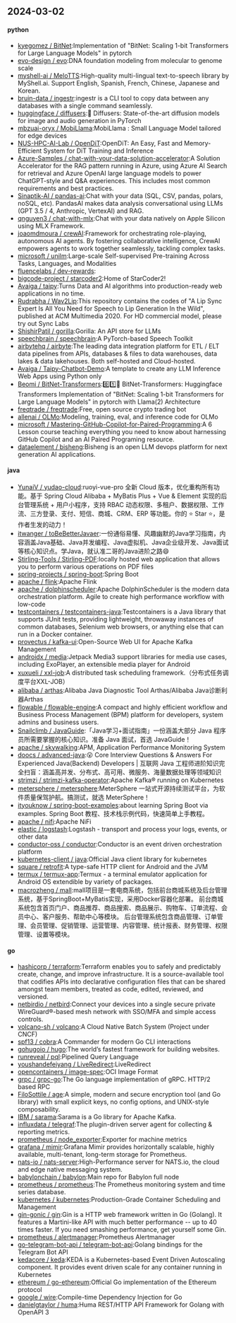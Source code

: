 ## 2024-03-02

#### python
* [kyegomez / BitNet](https://github.com/kyegomez/BitNet):Implementation of "BitNet: Scaling 1-bit Transformers for Large Language Models" in pytorch
* [evo-design / evo](https://github.com/evo-design/evo):DNA foundation modeling from molecular to genome scale
* [myshell-ai / MeloTTS](https://github.com/myshell-ai/MeloTTS):High-quality multi-lingual text-to-speech library by MyShell.ai. Support English, Spanish, French, Chinese, Japanese and Korean.
* [bruin-data / ingestr](https://github.com/bruin-data/ingestr):ingestr is a CLI tool to copy data between any databases with a single command seamlessly.
* [huggingface / diffusers](https://github.com/huggingface/diffusers):🤗 Diffusers: State-of-the-art diffusion models for image and audio generation in PyTorch
* [mbzuai-oryx / MobiLlama](https://github.com/mbzuai-oryx/MobiLlama):MobiLlama : Small Language Model tailored for edge devices
* [NUS-HPC-AI-Lab / OpenDiT](https://github.com/NUS-HPC-AI-Lab/OpenDiT):OpenDiT: An Easy, Fast and Memory-Efficient System for DiT Training and Inference
* [Azure-Samples / chat-with-your-data-solution-accelerator](https://github.com/Azure-Samples/chat-with-your-data-solution-accelerator):A Solution Accelerator for the RAG pattern running in Azure, using Azure AI Search for retrieval and Azure OpenAI large language models to power ChatGPT-style and Q&A experiences. This includes most common requirements and best practices.
* [Sinaptik-AI / pandas-ai](https://github.com/Sinaptik-AI/pandas-ai):Chat with your data (SQL, CSV, pandas, polars, noSQL, etc). PandasAI makes data analysis conversational using LLMs (GPT 3.5 / 4, Anthropic, VertexAI) and RAG.
* [qnguyen3 / chat-with-mlx](https://github.com/qnguyen3/chat-with-mlx):Chat with your data natively on Apple Silicon using MLX Framework.
* [joaomdmoura / crewAI](https://github.com/joaomdmoura/crewAI):Framework for orchestrating role-playing, autonomous AI agents. By fostering collaborative intelligence, CrewAI empowers agents to work together seamlessly, tackling complex tasks.
* [microsoft / unilm](https://github.com/microsoft/unilm):Large-scale Self-supervised Pre-training Across Tasks, Languages, and Modalities
* [fluencelabs / dev-rewards](https://github.com/fluencelabs/dev-rewards):
* [bigcode-project / starcoder2](https://github.com/bigcode-project/starcoder2):Home of StarCoder2!
* [Avaiga / taipy](https://github.com/Avaiga/taipy):Turns Data and AI algorithms into production-ready web applications in no time.
* [Rudrabha / Wav2Lip](https://github.com/Rudrabha/Wav2Lip):This repository contains the codes of "A Lip Sync Expert Is All You Need for Speech to Lip Generation In the Wild", published at ACM Multimedia 2020. For HD commercial model, please try out Sync Labs
* [ShishirPatil / gorilla](https://github.com/ShishirPatil/gorilla):Gorilla: An API store for LLMs
* [speechbrain / speechbrain](https://github.com/speechbrain/speechbrain):A PyTorch-based Speech Toolkit
* [airbytehq / airbyte](https://github.com/airbytehq/airbyte):The leading data integration platform for ETL / ELT data pipelines from APIs, databases & files to data warehouses, data lakes & data lakehouses. Both self-hosted and Cloud-hosted.
* [Avaiga / Taipy-Chatbot-Demo](https://github.com/Avaiga/Taipy-Chatbot-Demo):A template to create any LLM Inference Web Apps using Python only
* [Beomi / BitNet-Transformers](https://github.com/Beomi/BitNet-Transformers):0️⃣1️⃣🤗 BitNet-Transformers: Huggingface Transformers Implementation of "BitNet: Scaling 1-bit Transformers for Large Language Models" in pytorch with Llama(2) Architecture
* [freqtrade / freqtrade](https://github.com/freqtrade/freqtrade):Free, open source crypto trading bot
* [allenai / OLMo](https://github.com/allenai/OLMo):Modeling, training, eval, and inference code for OLMo
* [microsoft / Mastering-GitHub-Copilot-for-Paired-Programming](https://github.com/microsoft/Mastering-GitHub-Copilot-for-Paired-Programming):A 6 Lesson course teaching everything you need to know about harnessing GitHub Copilot and an AI Paired Programing resource.
* [dataelement / bisheng](https://github.com/dataelement/bisheng):Bisheng is an open LLM devops platform for next generation AI applications.

#### java
* [YunaiV / yudao-cloud](https://github.com/YunaiV/yudao-cloud):ruoyi-vue-pro 全新 Cloud 版本，优化重构所有功能。基于 Spring Cloud Alibaba + MyBatis Plus + Vue & Element 实现的后台管理系统 + 用户小程序，支持 RBAC 动态权限、多租户、数据权限、工作流、三方登录、支付、短信、商城、CRM、ERP 等功能。你的 ⭐️ Star ⭐️，是作者生发的动力！
* [itwanger / toBeBetterJavaer](https://github.com/itwanger/toBeBetterJavaer):一份通俗易懂、风趣幽默的Java学习指南，内容涵盖Java基础、Java并发编程、Java虚拟机、Java企业级开发、Java面试等核心知识点。学Java，就认准二哥的Java进阶之路😄
* [Stirling-Tools / Stirling-PDF](https://github.com/Stirling-Tools/Stirling-PDF):locally hosted web application that allows you to perform various operations on PDF files
* [spring-projects / spring-boot](https://github.com/spring-projects/spring-boot):Spring Boot
* [apache / flink](https://github.com/apache/flink):Apache Flink
* [apache / dolphinscheduler](https://github.com/apache/dolphinscheduler):Apache DolphinScheduler is the modern data orchestration platform. Agile to create high performance workflow with low-code
* [testcontainers / testcontainers-java](https://github.com/testcontainers/testcontainers-java):Testcontainers is a Java library that supports JUnit tests, providing lightweight, throwaway instances of common databases, Selenium web browsers, or anything else that can run in a Docker container.
* [provectus / kafka-ui](https://github.com/provectus/kafka-ui):Open-Source Web UI for Apache Kafka Management
* [androidx / media](https://github.com/androidx/media):Jetpack Media3 support libraries for media use cases, including ExoPlayer, an extensible media player for Android
* [xuxueli / xxl-job](https://github.com/xuxueli/xxl-job):A distributed task scheduling framework.（分布式任务调度平台XXL-JOB）
* [alibaba / arthas](https://github.com/alibaba/arthas):Alibaba Java Diagnostic Tool Arthas/Alibaba Java诊断利器Arthas
* [flowable / flowable-engine](https://github.com/flowable/flowable-engine):A compact and highly efficient workflow and Business Process Management (BPM) platform for developers, system admins and business users.
* [Snailclimb / JavaGuide](https://github.com/Snailclimb/JavaGuide):「Java学习+面试指南」一份涵盖大部分 Java 程序员所需要掌握的核心知识。准备 Java 面试，首选 JavaGuide！
* [apache / skywalking](https://github.com/apache/skywalking):APM, Application Performance Monitoring System
* [doocs / advanced-java](https://github.com/doocs/advanced-java):😮 Core Interview Questions & Answers For Experienced Java(Backend) Developers | 互联网 Java 工程师进阶知识完全扫盲：涵盖高并发、分布式、高可用、微服务、海量数据处理等领域知识
* [strimzi / strimzi-kafka-operator](https://github.com/strimzi/strimzi-kafka-operator):Apache Kafka® running on Kubernetes
* [metersphere / metersphere](https://github.com/metersphere/metersphere):MeterSphere 一站式开源持续测试平台，为软件质量保驾护航。搞测试，就选 MeterSphere！
* [ityouknow / spring-boot-examples](https://github.com/ityouknow/spring-boot-examples):about learning Spring Boot via examples. Spring Boot 教程、技术栈示例代码，快速简单上手教程。
* [apache / nifi](https://github.com/apache/nifi):Apache NiFi
* [elastic / logstash](https://github.com/elastic/logstash):Logstash - transport and process your logs, events, or other data
* [conductor-oss / conductor](https://github.com/conductor-oss/conductor):Conductor is an event driven orchestration platform
* [kubernetes-client / java](https://github.com/kubernetes-client/java):Official Java client library for kubernetes
* [square / retrofit](https://github.com/square/retrofit):A type-safe HTTP client for Android and the JVM
* [termux / termux-app](https://github.com/termux/termux-app):Termux - a terminal emulator application for Android OS extendible by variety of packages.
* [macrozheng / mall](https://github.com/macrozheng/mall):mall项目是一套电商系统，包括前台商城系统及后台管理系统，基于SpringBoot+MyBatis实现，采用Docker容器化部署。 前台商城系统包含首页门户、商品推荐、商品搜索、商品展示、购物车、订单流程、会员中心、客户服务、帮助中心等模块。 后台管理系统包含商品管理、订单管理、会员管理、促销管理、运营管理、内容管理、统计报表、财务管理、权限管理、设置等模块。

#### go
* [hashicorp / terraform](https://github.com/hashicorp/terraform):Terraform enables you to safely and predictably create, change, and improve infrastructure. It is a source-available tool that codifies APIs into declarative configuration files that can be shared amongst team members, treated as code, edited, reviewed, and versioned.
* [netbirdio / netbird](https://github.com/netbirdio/netbird):Connect your devices into a single secure private WireGuard®-based mesh network with SSO/MFA and simple access controls.
* [volcano-sh / volcano](https://github.com/volcano-sh/volcano):A Cloud Native Batch System (Project under CNCF)
* [spf13 / cobra](https://github.com/spf13/cobra):A Commander for modern Go CLI interactions
* [gohugoio / hugo](https://github.com/gohugoio/hugo):The world’s fastest framework for building websites.
* [runreveal / pql](https://github.com/runreveal/pql):Pipelined Query Language
* [youshandefeiyang / LiveRedirect](https://github.com/youshandefeiyang/LiveRedirect):LiveRedirect
* [opencontainers / image-spec](https://github.com/opencontainers/image-spec):OCI Image Format
* [grpc / grpc-go](https://github.com/grpc/grpc-go):The Go language implementation of gRPC. HTTP/2 based RPC
* [FiloSottile / age](https://github.com/FiloSottile/age):A simple, modern and secure encryption tool (and Go library) with small explicit keys, no config options, and UNIX-style composability.
* [IBM / sarama](https://github.com/IBM/sarama):Sarama is a Go library for Apache Kafka.
* [influxdata / telegraf](https://github.com/influxdata/telegraf):The plugin-driven server agent for collecting & reporting metrics.
* [prometheus / node_exporter](https://github.com/prometheus/node_exporter):Exporter for machine metrics
* [grafana / mimir](https://github.com/grafana/mimir):Grafana Mimir provides horizontally scalable, highly available, multi-tenant, long-term storage for Prometheus.
* [nats-io / nats-server](https://github.com/nats-io/nats-server):High-Performance server for NATS.io, the cloud and edge native messaging system.
* [babylonchain / babylon](https://github.com/babylonchain/babylon):Main repo for Babylon full node
* [prometheus / prometheus](https://github.com/prometheus/prometheus):The Prometheus monitoring system and time series database.
* [kubernetes / kubernetes](https://github.com/kubernetes/kubernetes):Production-Grade Container Scheduling and Management
* [gin-gonic / gin](https://github.com/gin-gonic/gin):Gin is a HTTP web framework written in Go (Golang). It features a Martini-like API with much better performance -- up to 40 times faster. If you need smashing performance, get yourself some Gin.
* [prometheus / alertmanager](https://github.com/prometheus/alertmanager):Prometheus Alertmanager
* [go-telegram-bot-api / telegram-bot-api](https://github.com/go-telegram-bot-api/telegram-bot-api):Golang bindings for the Telegram Bot API
* [kedacore / keda](https://github.com/kedacore/keda):KEDA is a Kubernetes-based Event Driven Autoscaling component. It provides event driven scale for any container running in Kubernetes
* [ethereum / go-ethereum](https://github.com/ethereum/go-ethereum):Official Go implementation of the Ethereum protocol
* [google / wire](https://github.com/google/wire):Compile-time Dependency Injection for Go
* [danielgtaylor / huma](https://github.com/danielgtaylor/huma):Huma REST/HTTP API Framework for Golang with OpenAPI 3
